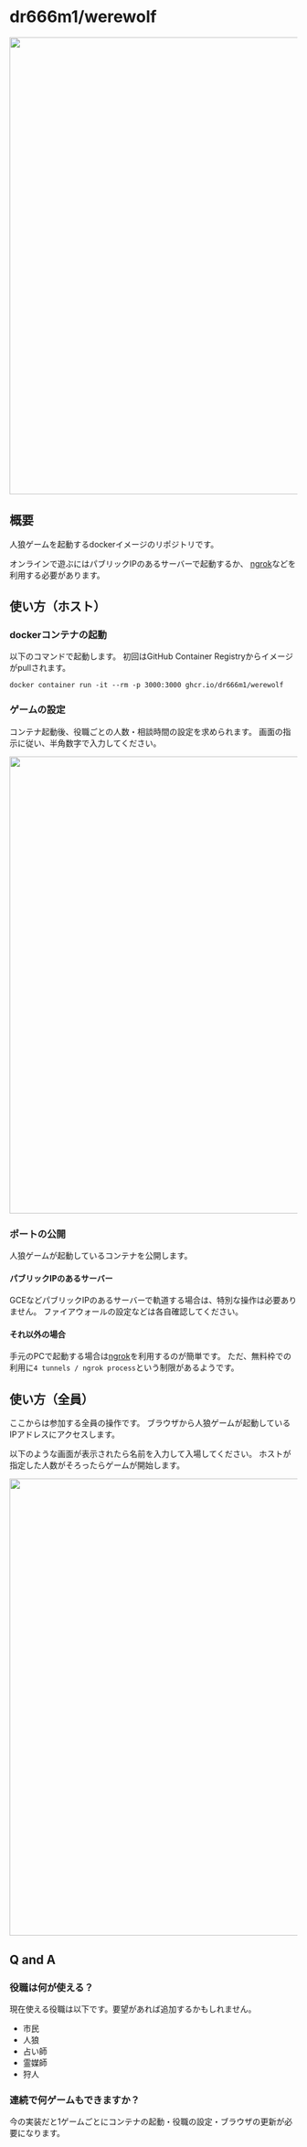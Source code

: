 # dr666m1/werewolf
<img src="https://user-images.githubusercontent.com/26474260/104125977-64bcd580-539d-11eb-969a-8562af25f897.png" width=800px>

## 概要
人狼ゲームを起動するdockerイメージのリポジトリです。

オンラインで遊ぶにはパブリックIPのあるサーバーで起動するか、
[ngrok](https://ngrok.com/)などを利用する必要があります。

## 使い方（ホスト）
### dockerコンテナの起動
以下のコマンドで起動します。
初回はGitHub Container Registryからイメージがpullされます。

```
docker container run -it --rm -p 3000:3000 ghcr.io/dr666m1/werewolf
```

### ゲームの設定
コンテナ起動後、役職ごとの人数・相談時間の設定を求められます。
画面の指示に従い、半角数字で入力してください。

<img src="https://user-images.githubusercontent.com/26474260/104125841-b31da480-539c-11eb-9e3a-356c04a178c1.png" width=800px>

### ポートの公開
人狼ゲームが起動しているコンテナを公開します。

#### パブリックIPのあるサーバー
GCEなどパブリックIPのあるサーバーで軌道する場合は、特別な操作は必要ありません。
ファイアウォールの設定などは各自確認してください。

#### それ以外の場合
手元のPCで起動する場合は[ngrok](https://ngrok.com/)を利用するのが簡単です。
ただ、無料枠での利用に`4 tunnels / ngrok process`という制限があるようです。

## 使い方（全員）
ここからは参加する全員の操作です。
ブラウザから人狼ゲームが起動しているIPアドレスにアクセスします。

以下のような画面が表示されたら名前を入力して入場してください。
ホストが指定した人数がそろったらゲームが開始します。

<img src="https://user-images.githubusercontent.com/26474260/104126034-a9487100-539d-11eb-8d4c-3666f1b351e8.png" width=800px>

## Q and A
### 役職は何が使える？
現在使える役職は以下です。要望があれば追加するかもしれません。
- 市民
- 人狼
- 占い師
- 霊媒師
- 狩人

### 連続で何ゲームもできますか？
今の実装だと1ゲームごとにコンテナの起動・役職の設定・ブラウザの更新が必要になります。
